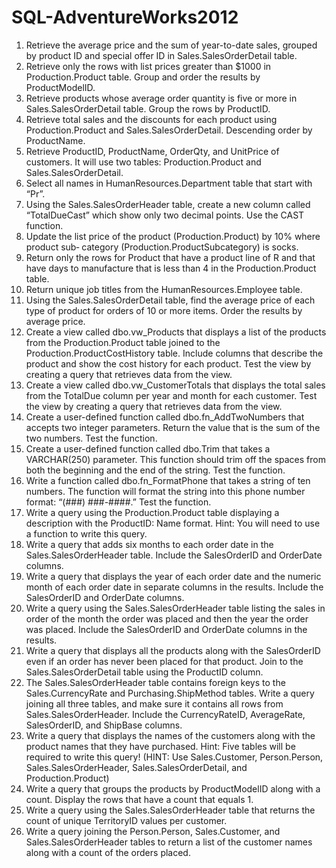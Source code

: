 # SQL-AdventureWorks2012

1.  Retrieve the average price and the sum of year-to-date sales, grouped by product ID and special offer ID in Sales.SalesOrderDetail table.
2.  Retrieve only the rows with list prices greater than $1000 in Production.Product table. Group and order the results by ProductModelID.
3.  Retrieve products whose average order quantity is five or more in Sales.SalesOrderDetail table. Group the rows by ProductID.
4.  Retrieve total sales and the discounts for each product using Production.Product and Sales.SalesOrderDetail. Descending order by ProductName.
5.  Retrieve ProductID, ProductName, OrderQty, and UnitPrice of customers. It will use two tables: Production.Product and Sales.SalesOrderDetail.
6.  Select all names in HumanResources.Department table that start with “Pr”.
7.  Using the Sales.SalesOrderHeader table, create a new column called “TotalDueCast” which show only two decimal points. Use the CAST function.
8.  Update the list price of the product (Production.Product) by 10% where product sub‐ category (Production.ProductSubcategory) is socks.
9.  Return only the rows for Product that have a product line of R and that have days to manufacture that is less than 4 in the Production.Product table.
10. Return unique job titles from the HumanResources.Employee table.
11. Using the Sales.SalesOrderDetail table, find the average price of each type of product for orders of 10 or more items. Order the results by average price.
12.	Create a view called dbo.vw_Products that displays a list of the products from the Production.Product table joined to the Production.ProductCostHistory table. Include columns that describe the product and show the cost history for each product. Test the view by creating a query that retrieves data from the view.
13. Create a view called dbo.vw_CustomerTotals that displays the total sales from the TotalDue column per year and month for each customer. Test the view by creating a query that retrieves data from the view.
14. Create a user-defined function called dbo.fn_AddTwoNumbers that accepts two integer parameters. Return the value that is the sum of the two numbers. Test the function.
15. Create a user-defined function called dbo.Trim that takes a VARCHAR(250) parameter. This function should trim off the spaces from both the beginning and the end of the string. Test the function.
16. Write a function called dbo.fn_FormatPhone that takes a string of ten numbers. The function will format the string into this phone number format: “(###) ###-####.” Test the function.
17. Write a query using the Production.Product table displaying a description with the ProductID: Name format. Hint: You will need to use a function to write this query.
18. Write a query that adds six months to each order date in the Sales.SalesOrderHeader table. Include the SalesOrderID and OrderDate columns.
19. Write a query that displays the year of each order date and the numeric month of each order date in separate columns in the results. Include the SalesOrderID and OrderDate columns.
20. Write a query using the Sales.SalesOrderHeader table listing the sales in order of the month the order was placed and then the year the order was placed. Include the SalesOrderID and OrderDate columns in the results.
21. Write a query that displays all the products along with the SalesOrderID even if an order has never been placed for that product. Join to the Sales.SalesOrderDetail table using the ProductID column.
22. The Sales.SalesOrderHeader table contains foreign keys to the Sales.CurrencyRate and Purchasing.ShipMethod tables. Write a query joining all three tables, and make sure it contains all rows from Sales.SalesOrderHeader. Include the CurrencyRateID, AverageRate, SalesOrderID, and ShipBase columns.
23. Write a query that displays the names of the customers along with the product names that they have purchased. Hint: Five tables will be required to write this query! (HINT: Use Sales.Customer, Person.Person, Sales.SalesOrderHeader, Sales.SalesOrderDetail, and Production.Product)
24. Write a query that groups the products by ProductModelID along with a count. Display the rows that have a count that equals 1.
25. Write a query using the Sales.SalesOrderHeader table that returns the count of unique TerritoryID values per customer.
26. Write a query joining the Person.Person, Sales.Customer, and Sales.SalesOrderHeader tables to return a list of the customer names along with a count of the orders placed.
